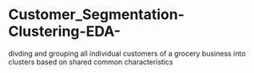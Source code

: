 # Customer_Segmentation-Clustering-EDA-
divding and grouping all individual customers of a grocery business into clusters based on shared common characteristics
